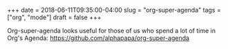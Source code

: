 +++
date = 2018-06-11T09:35:00-04:00
slug = "org-super-agenda"
tags = ["org", "mode"]
draft = false
+++

Org-super-agenda looks useful for those of us who spend a lot of time in Org's Agenda: <https://github.com/alphapapa/org-super-agenda>
